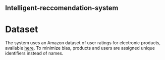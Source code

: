 ## Intelligent-reccomendation-system



# Dataset
The system uses an Amazon dataset of user ratings for electronic products, available [here](https://www.kaggle.com/datasets/vibivij/amazon-electronics-rating-datasetrecommendation/download?datasetVersionNumber=1). To minimize bias, products and users are assigned unique identifiers instead of names.

